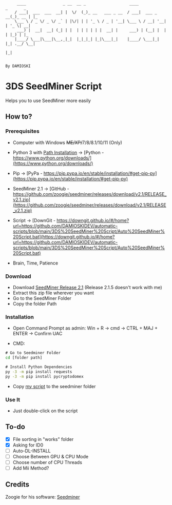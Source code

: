 ```
     ____                _ __  __ _                   ____            _       _   
    / ___|  ___  ___  __| |  \/  (_)_ __   ___ _ __  / ___|  ___ _ __(_)_ __ | |_ 
    \___ \ / _ \/ _ \/ _` | |\/| | | '_ \ / _ | '__| \___ \ / __| '__| | '_ \| __|
     ___) |  __|  __| (_| | |  | | | | | |  __| |     ___) | (__| |  | | |_) | |_ 
    |____/ \___|\___|\__,_|_|  |_|_|_| |_|\___|_|    |____/ \___|_|  |_| .__/ \__|                               
                                                                       |_|        
  
                                                                                                                 By DAMIOSKI
```

# 3DS SeedMiner Script

Helps you to use SeedMiner more easily

## How to?

### Prerequisites
- Computer with Windows ~~ME/XP/~~7/8/8.1/10/11 (Only)
- Python 3 with [Path Installation](https://www.educative.io/edpresso/how-to-add-python-to-path-variable-in-windows) → 
[Python - https://www.python.org/downloads/](https://www.python.org/downloads/)

- Pip → [PyPa - https://pip.pypa.io/en/stable/installation/#get-pip-py](https://pip.pypa.io/en/stable/installation/#get-pip-py)

- SeedMiner 2.1 → [GitHub - https://github.com/zoogie/seedminer/releases/download/v2.1/RELEASE_v2.1.zip](https://github.com/zoogie/seedminer/releases/download/v2.1/RELEASE_v2.1.zip)

- Script → [DownGit - https://downgit.github.io/#/home?url=https://github.com/DAMIOSKIDEV/automatic-scripts/blob/main/3DS%20SeedMiner%20Script/Auto%20SeedMiner%20Script.bat](https://downgit.github.io/#/home?url=https://github.com/DAMIOSKIDEV/automatic-scripts/blob/main/3DS%20SeedMiner%20Script/Auto%20SeedMiner%20Script.bat)

- Brain, Time, Patience

### Download
- Download [SeedMiner Release 2.1](https://github.com/zoogie/seedminer/releases/download/v2.1/RELEASE_v2.1.zip) (Release 2.1.5 doesn't work with me)
- Extract this zip file wherever you want
- Go to the SeedMiner Folder
- Copy the folder Path

### Installation
- Open Command Prompt as admin: Win + R → cmd → CTRL + MAJ + ENTER → Confirm UAC

- CMD: 

```bat
# Go to Seedminer Folder
cd [folder path]

# Install Python Dependencies
py -3 -m pip install requests
py -3 -m pip install pycryptodomex
```
- Copy [my script](https://downgit.github.io/#/home?url=https://github.com/DAMIOSKIDEV/automatic-scripts/blob/main/3DS%20SeedMiner%20Script/Auto%20SeedMiner%20Script.bat) to the seedminer folder

### Use It
- Just double-click on the script

## To-do
- [x] File sorting in "works" folder
- [x] Asking for ID0
- [ ] Auto-DL-INSTALL
- [ ] Choose Between GPU & CPU Mode
- [ ] Choose number of CPU Threads
- [ ] Add Mii Method?

## Credits

Zoogie for his software: [Seedminer](https://github.com/zoogie/seedminer)

